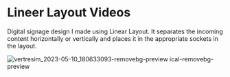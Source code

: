 
<h1>Lineer Layout Videos</h1>
	<p>Digital signage design I made using Linear Layout. It separates the incoming content horizontally or vertically and places it in the appropriate sockets in the layout.</p>



![vert![resim_2023-05-10_180633093-removebg-preview](https://github.com/erenalparslan/LineerLayoutVideos/assets/100201401/5e2b6276-b1a6-4ef9-8ab6-c14775fe375b)
ical-removebg-preview](https://github.com/erenalparslan/LineerLayoutVideos/assets/100201401/40a41b3d-1a99-4005-a663-3e65feb565ee)


